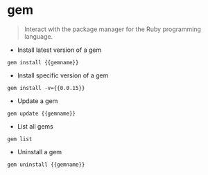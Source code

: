# gem

> Interact with the package manager for the Ruby programming language.

- Install latest version of a gem

`gem install {{gemname}}`

- Install specific version of a gem

`gem install -v={{0.0.15}}`

- Update a gem

`gem update {{gemname}}`

- List all gems

`gem list`

- Uninstall a gem

`gem uninstall {{gemname}}`
